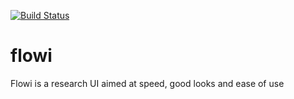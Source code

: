 [![Build Status](https://github.com/emoon/flowi/workflows/CI/badge.svg)](https://github.com/emoon/flowi/actions?workflow=CI)

# flowi
Flowi is a research UI aimed at speed, good looks and ease of use
